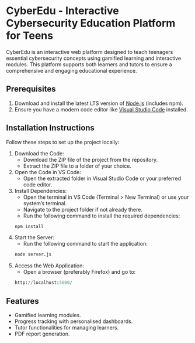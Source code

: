 # CyberEdu - Interactive Cybersecurity Education Platform for Teens
CyberEdu is an interactive web platform designed to teach teenagers essential cybersecurity concepts using gamified learning and interactive modules. This platform supports both learners and tutors to ensure a comprehensive and engaging educational experience.

## Prerequisites
1. Download and install the latest LTS version of [Node.js](https://nodejs.org/en) (includes npm).
2. Ensure you have a modern code editor like [Visual Studio Code](https://code.visualstudio.com/) installed.

## Installation Instructions
Follow these steps to set up the project locally:
1. Download the Code:
	- Download the ZIP file of the project from the repository.
	- Extract the ZIP file to a folder of your choice.
2. Open the Code in VS Code:
	- Open the extracted folder in Visual Studio Code or your preferred code editor.
3. Install Dependencies:
	- Open the terminal in VS Code (Terminal > New Terminal) or use your system’s terminal.
	- Navigate to the project folder if not already there.
	- Run the following command to install the required dependencies:
	```python
	npm install
	```
4. Start the Server:
	- Run the following command to start the application:
	```python
	node server.js
	```
5. Access the Web Application:
	- Open a browser (preferably Firefox) and go to:
	```python
	http://localhost:5000/
	```

## Features
- Gamified learning modules.
- Progress tracking with personalised dashboards.
- Tutor functionalities for managing learners.
- PDF report generation.
